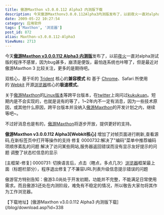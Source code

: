 ```yaml
---
title: 傲游Maxthon v3.0.0.112 Alpha3 内测版下载
description: 今天傲游Maxthonv3.0.0.112Alpha3内测版发布了，以前夜火一直对alpha测试版的程序不感冒，因为bug甚多，崩溃是便饭，最怕连系统也咔嚓了，但是最近对傲游Maxthon3比较关注，更多的是期待吧。双核心，基于IE的Trident 核心的兼容模式和基于 Chrome、Safari所使用的 Webkit 开源浏览器核心的极速模式。关于傲游Maxthon的Linux版本等跨平台版本，在twitter上询问过kukukuan。短期内是不会实现的，也就是说有的等了，1~2年内不一定有消息，因为一些技术原因，或其他什么原因，跨平台版本并没纳入傲游Maxthon的开发计划之内，继续等吧~。不过好消息也是有的，傲游Maxthon将逐步开放，提供更好的支持。
date: 2009-05-22 10:27:54
category: 应用软件
tags: ['Maxthon', '浏览器']
post_id: 872
alias: Maxthon-v3.0.0.112-Alpha3
ViewNums: 2713
---
```


今天[**傲游Maxthon v3.0.0.112 Alpha3 内测版**](/blog/maxthon-v300112-alpha3)发布了，以前[夜火](http://www.15897.com)一直对alpha测试版的程序不感冒，因为bug甚多，崩溃是便饭，最怕连系统也咔嚓了，但是最近对傲游Maxthon 3 比较关注，更多的是期待吧。

双核心，基于IE的 [Trident](http://zh.wikipedia.org/wiki/Trident "Trident") 核心的**兼容模式** 和 基于 [Chrome](/tags/Chrome)、Safari 所使用的 [Webkit](http://zh.wikipedia.org/wiki/Webkit "Webkit") 开源[浏览器](/tags/%E6%B5%8F%E8%A7%88%E5%99%A8)核心的**极速模式**。

关于[傲游Maxthon](/tags/Maxthon)的[Linux版本](/tags/Linux)等跨平台版本，在[twitter](http://twitter.com)上询问过[kukukuan](https://twitter.com/kukukuan)。短期内是不会实现的，也就是说有的等了，1~2年内不一定有消息，因为一些技术原因，或其他什么原因，跨平台版本并没纳入[傲游Maxthon](/tags/Maxthon)的开发计划之内，继续等吧~。

不过好消息也是有的，[傲游Maxthon](/tags/Maxthon)将逐步开放，提供更好的支持。

**傲游Maxthon v3.0.0.112 Alpha3[Webkit核心]**
增加了对帧页面进行刷新,查看源码,在新标签页中打开等操作的支持
修复 0000732:解决了"编码"菜单中推荐编码项顺序紊乱的问题
解决了访问某些网站,服务器返回错误而没有显示友好提示的问题
调整了状态栏信息的显示

[主框架-修复]
0000731: 切换语言后，点击（瞎点，多点几次）[浏览器](/tags/%E6%B5%8F%E8%A7%88%E5%99%A8)框架最上面（标题栏部分），程序退出修复了不兼容URL列表升级信息提示错误的问题

傲游官方特别告知：傲游3.0尚处于开发初期，功能并不完整，不能满足日常使用需求。而且傲游3还处在内测阶段，难免有不稳定的情况，所以敬告大家勿将其作为工作浏览器。

【下载地址】[傲游Maxthon v3.0.0.112 Alpha3 内测版下载](/blog/download.asp?id=338

